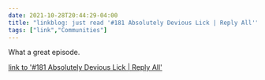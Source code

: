```yaml
---
date: 2021-10-28T20:44:29-04:00
title: "linkblog: just read '#181 Absolutely Devious Lick | Reply All'"
tags: ["link","Communities"]
---
```

What a great episode.
 
[link to '#181 Absolutely Devious Lick | Reply All'](https://gimletmedia.com/shows/reply-all/6nh68xd/181-absolutely-devious-lick)
